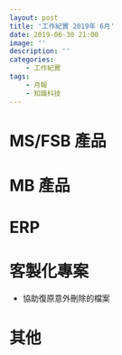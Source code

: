```yaml
---
layout: post
title: '工作紀實 2019年 6月'
date: 2019-06-30 21:00
image: ''
description: ''
categories:
    - 工作紀實
tags:
    - 月報
    - 知識科技
---
```


# MS/FSB 產品

# MB 產品

# ERP

# 客製化專案

* 協助復原意外刪除的檔案

# 其他
